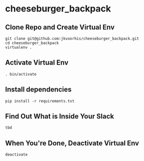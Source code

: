 # cheeseburger_backpack

## Clone Repo and Create Virtual Env
```
git clone git@github.com:jkvoorhis/cheeseburger_backpack.git
cd cheeseburger_backpack
virtualenv .
```

## Activate Virtual Env
```
. bin/activate
```

## Install dependencies
```
pip install -r requirements.txt
```

## Find Out What is Inside Your Slack
```
tbd
```

## When You're Done, Deactivate Virtual Env
```
deactivate
```